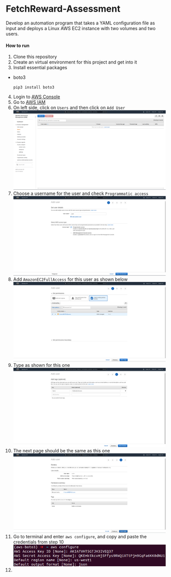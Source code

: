 # FetchReward-Assessment
Develop an automation program that takes a YAML configuration file as input and deploys a Linux AWS EC2 instance with two volumes and two users.

#### How to run ####
1. Clone this repository
2. Create an virtual environment for this project and get into it
3. Install essential packages
- boto3
  ```
  pip3 install boto3
  ```
4. Login to [AWS Console](https://console.aws.amazon.com/)
5. Go to [AWS IAM](https://console.aws.amazon.com/iam/home)
6. On left side, click on `Users` and then click on `Add User` 
![](https://github.com/Quan25/FetchReward-Assessment/blob/main/screenshots/2)
7. Choose a username for the user and check `Programmatic access` ![](https://github.com/Quan25/FetchReward-Assessment/blob/main/screenshots/3)
8. Add `AmazonEC2FullAccess` for this user as shown below ![](https://github.com/Quan25/FetchReward-Assessment/blob/main/screenshots/4)
9. Type as shown for this one ![](https://github.com/Quan25/FetchReward-Assessment/blob/main/screenshots/6)
10. The next page should be the same as this one ![](https://github.com/Quan25/FetchReward-Assessment/blob/main/screenshots/7)
11. Go to terminal and enter `aws configure`, and copy and paste the credentials from step 10 ![](https://github.com/Quan25/FetchReward-Assessment/blob/main/screenshots/8)
12. 
